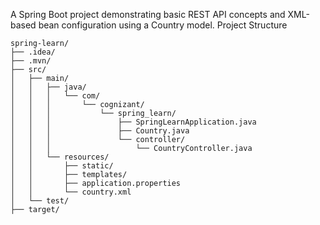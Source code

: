 A Spring Boot project demonstrating basic REST API concepts and XML-based bean configuration using a Country model.
Project Structure

```
spring-learn/
├── .idea/                         
├── .mvn/                          
├── src/
│   ├── main/
│   │   ├── java/
│   │   │   └── com/
│   │   │       └── cognizant/
│   │   │           └── spring_learn/
│   │   │               ├── SpringLearnApplication.java   
│   │   │               ├── Country.java                  
│   │   │               └── controller/
│   │   │                   └── CountryController.java   
│   │   └── resources/
│   │       ├── static/                                   
│   │       ├── templates/                                
│   │       ├── application.properties                   
│   │       └── country.xml                              
│   └── test/                                             
├── target/                                               

````


